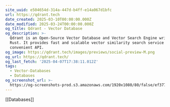 ```yaml
---
site_uuid: e504654d-314a-447d-b4ff-e14a067d1bfc
url: https://qdrant.tech
date_created: 2025-03-10T00:00:00.000Z
date_modified: 2025-03-24T00:00:00.000Z
og_title: Qdrant - Vector Database
og_description: >-
  Qdrant is an Open-Source Vector Database and Vector Search Engine written in
  Rust. It provides fast and scalable vector similarity search service with
  convenient API.
og_image: https://qdrant.tech/images/previews/social-preview-M.png
og_url: https://qdrant.tech/
og_last_fetch: '2025-04-07T17:38:11.012Z'
tags:
  - Vector-Databases
  - Databases
og_screenshot_url: >-
  https://og-screenshots-prod.s3.amazonaws.com/1920x1080/80/false/ef37780f6055b589aa8350ec622e6cd8ca88b400e1f93d1dc47f84add08df01b.jpeg
---
```


[[Databases]]
